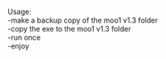 Usage:\
-make a backup copy of the moo1 v1.3 folder\
-copy the exe to the moo1 v1.3 folder\
-run once\
-enjoy
